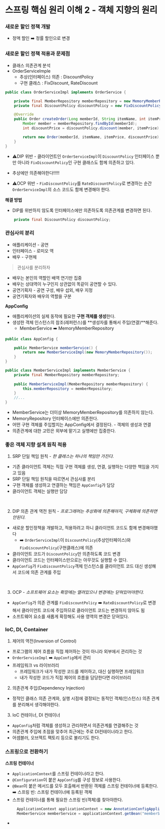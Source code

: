 # 스프링 핵심 원리 이해 2 - 객체 지향의 원리

### 새로운 할인 정책 개발
* 정액 할인 ➡️ 정률 할인으로 변경


### 새로운 할인 정책 적용과 문제점
* 클래스 의존관계 분석
* OrderServiceImple
  * 추상(인터페이스) 의존 : DiscountPolicy
  * 구현 클래스 : FixDiscount, RateDiscount
```java
public class OrderServiceImpl implements OrderService {

    private final MemberRepository memberRepository = new MemoryMemberRepository();
    private final DiscountPolicy discountPolicy = new FixDiscountPolicy(); // *

    @Override
    public Order createOrder(Long memberId, String itemName, int itemPrice) {
        Member member = memberRepository.findById(memberId);
        int discountPrice = discountPolicy.discount(member, itemPrice); // 단일 책임 원칙

        return new Order(memberId, itemName, itemPrice, discountPrice);
    }
}
```
* ⚠️DIP 위반 - 클라이언트인 `OrderServiceImpl`이 `DiscountPolicy` 인터페이스 뿐만 아니라 `FixDiscountPolicy`인 구현 클래스도 함께 의존하고 있다. 

* 추상에만 의존해야한다!!!!!
*  ⚠️OCP 위반 - `FixDiscountPolicy`를 `RateDiscountPolicy`로 변경하는 순간 `OrderServiceImpl`의 소스 코드도 함께 변경해야 한다.

**해결 방법**
* DIP를 위반하지 않도록 인터페이스에만 의존하도록 의존관계를 변경하면 된다. 
```java
    private final DiscountPolicy discountPolicy;
```

### 관심사의 분리
* 애플리케이션 - 공연
* 인터페이스 - 로미오 역
* 배우 - 구현체  

> 관심사를 분리하자
* 배우는 본인의 역할인 배역 연기만 집중
* 배우는 상대역이 누구인지 상관없이 똑같이 공연할 수 있다. 
* 공연기획자 - 공연 구성, 배우 섭외, 배우 지정
* 공연기획자와 배우의 역할을 구분

**AppConfig**
* 애플리케이션의 실제 동작에 필요한 **구현 객체를 생성**한다.
* 생성한 객체 인스턴스의 참조(레퍼런스)를 **생성자를 통해서 주입(연결)**해준다.
  * MemberService ➡️ MemoryMemberRepository
```java
public class AppConfig {

    public MemberService memberService() {
        return new MemberServiceImpl(new MemoryMemberRepository());
    }
}
```
```java
public class MemberServiceImpl implements MemberService {
    private final MemberRepository memberRepository;
    
    public MemberServiceImpl(MemberRepository memberRepository) {
        this.memberRepository = memberRepository;
    }
    //...
}
```
* MemberService는 더이상 MemoryMemberRepository를 의존하지 않는다.
* MemoryRepository 인터페이스에만 의존한다. 
* 어떤 구현 객체를 주입할지는 AppConfig에서 결정된다. - 객체의 생성과 연결 
* 의존관계에 대한 고민은 외부에 맡기고 실행에만 집중한다.

### 좋은 객체 지향 설계 원칙 적용
1. SRP 단일 책임 원칙 - *한 클래스는 하나의 책임만 가진다.*
* 기존 클라이언트 객체는 직접 구현 객체를 생성, 연결, 실행하는 다양한 책임을 가지고 있음
* SRP 단일 책임 원칙을 따르면서 관심사를 분리
* 구현 객체를 생성하고 연결하는 책임은 `AppConfig`가 담당
* 클라이언트 객체는 실행만 담당

<br />

2. DIP 의존 관계 역전 원칙 - *프로그래머는 추상화에 의존해야지, 구체화에 의존하면 안된다.*
* 새로운 할인정책을 개발하고, 적용하려고 하니 클라이언트 코드도 함께 변경해야했다   
  * ➡️ `OrderServiceImpl`이 `DiscountPolicy`(추상인터페이스)와 `FixDiscountPolicy`(구현클래스)에 의존
* 클라이언트 코드가 `DiscountPolicy`만 의존하도록 코드 변경
* 클라이언트 코드는 인터페이스만으로는 아무것도 실행할 수 없다. 
* `AppConfig`가 `FixDiscountPolicy`객체 인스턴스를 클라이언트 코드 대신 생성해서
코드에 의존 관계를 주입

<br />

3. OCP - *소프트웨어 요소는 확장에는 열려있으나 변경에는 닫혀있어야한다.* 
* `AppConfig`가 의존 관계를 `FixDiscountPolicy` ➡️ `RateDiscountPolicy`로 변경해서 클라이언트 코드에 주입하므로
클라이언트 코드는 변경하지 않아도 됨
* 소프트웨어 요소를 새롭게 확장해도 사용 영역의 변경은 닫혀있다. 

### IoC, DI, Container
1. 제어의 역전(Inversion of Control)
* 프로그램의 제어 흐름을 직접 제어하는 것이 아니라 외부에서 관리하는 것
* `OrderServiceImpl` ➡️ `AppConfig`에서 관리
* 프레임워크 vs 라이브러리
  * 프레임워크가 내가 작성한 코드를 제어하고, 대신 실행하면 프레임워크
  * 내가 작성한 코드가 직접 제어의 흐름을 담당한다면 라이브러리

2. 의존관계 주입(Dependency Injection)
* 정적인 클래스 의존 관계와, 실행 시점에 결정되는 동적인 객체(인스턴스) 의존 관계를 분리해서 생각해야한다.

3. IoC 컨테이너, DI 컨테이너
* `AppConfig`처럼 객체를 생성하고 관리하면서 의존관계를 연결해주는 것
* 의존관계 주입에 초점을 맞추어 최근에는 주로 DI컨테이너라고 한다. 
* 어셈블러, 오브젝트 팩토리 등으로 불리기도 한다. 

### 스프링으로 전환하기
**스프링 컨테이너**
* `ApplicationContext`를 스프링 컨테이너라고 한다. 
* `@Configuration`이 붙은 `AppConfig`를 구성 정보로 사용한다. 
* `@Bean`이 붙은 메서드를 모두 호출해서 반환된 객체를 스프링 컨테이너에 등록한다.
  ➡️ 스프링 빈: 스프링 컨테이너에 등록된 객체
* 스프링 컨테이너를 통해 필요한 스프링 빈(객체)를 찾아야한다. 
  ```java
    ApplicationContext applicationContext = new AnnotationConfigApplicationContext(AppConfig.class);
    MemberService memberService = applicationContext.getBean("memberService", MemberService.class);  
  ```
* 
